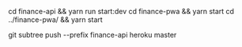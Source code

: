 cd finance-api && yarn run start:dev
cd finance-pwa && yarn start
cd ../finance-pwa/ && yarn start

git subtree push --prefix finance-api heroku master